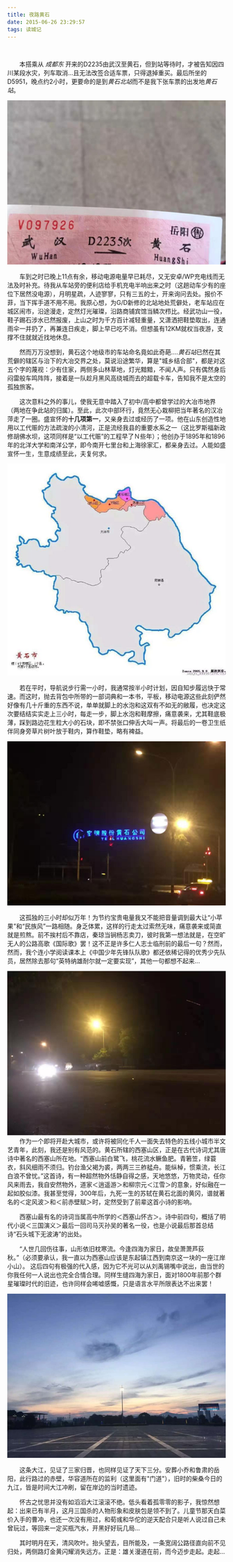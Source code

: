 ```yaml
---
title: 夜路黄石
date: 2015-06-26 23:29:57
tags: 读城记
---
```


<br>

&emsp;&emsp;本搭乘从 *成都东* 开来的D2235由武汉至黄石，但到站等待时，才被告知因四川某段水灾，列车取消...且无法改签合适车票，只得退掉重买。最后所坐的D5951，晚点约2小时，更要命的是到*黄石北站*而不是我下张车票的出发地*黄石站*。

![图](夜行黄石路/1.jpeg)

&emsp;&emsp;车到之时已晚上11点有余，移动电源电量早已耗尽，又无安卓/WP充电线而无法及时补充。待我从车站旁的便利店给手机充电半响出来之时（这趟动车少有的座位下居然没电源），月明星疏，人迹寥寥，只有三五的士，开来询问去处。报价不菲，当下挥手道不用不用。我原心想，为G/D新修的北站地处荒僻处，老车站应在城区闹市，沿途漫走，定然灯光璀璨，沿路商铺宾馆当鳞次栉比。经武功山一役，鞋子踢石涉水已然报废，上山之时为千方百计减轻重量，又潇洒把鞋垫取出，连通雨伞一并扔了，再兼连日疾走，脚上早已吃不消。但想虽有12KM就权当夜游，支撑不住就就近找地休息。　　


&emsp;&emsp;然而万万没想到，黄石这个地级市的车站命名竟如此奇葩....*黄石站*已然在其荒僻的辖区与治下的大冶交界之处，莫说沿途繁华，算是"城乡结合部"，都是对这五个字的蔑视：少有住家，两侧多山林草地，灯光黯黯，不闻人声。只有偶然身后闷雷般车鸣阵阵，接着是一队趁月黑风高绕城而去的超载卡车，告知我不是太空的孤独旅客。　　

&emsp;&emsp;这次意料之外的事儿，使我无意中踏入了初中/高中都曾学过的大冶市地界（两地在争此站的归属）。至此，此次中部环行，竟然无心栽柳把当年著名的汉冶萍走了一圈。盛宣怀的**十几项第一**，又亲身去过或经历了一项。他在山东创造性地用以工代赈的方法疏浚的小清河，正是流经我县的重要水系之一（这比罗斯福新政修胡佛水坝，这项同样是“以工代赈”的工程早了Ｎ些年）；他创办于1895年和1896年的北洋大学和南洋公学，即今南开七里台和上海徐家汇，都亲身去过。人能如盛宣怀一生，生意成绩至此，夫复何求。　　　


![图](夜行黄石路/5.jpg)

&emsp;&emsp;若在平时，导航说步行需一小时，我通常按半小时计划，因自知步履远快于常速。而这时，抛去背包中所带的一部词典和一本书，平板，移动电源这些此刻俨然好像有几十斤重的东西不说，单单就脚上的水泡和这双有不如无的敝履，也决定这次要结结实实走上三小时，每走一步，脚上水泡和鞋摩擦，痛意袭来，尤其鞋底极薄，踩到路边花生粒大小的石块，即不禁张口伸舌大叫一声。将最后的一卷卫生纸伴同身旁草片树叶放于鞋内，算作鞋垫，略有裨益。　

![图](夜行黄石路/2.jpeg)

&emsp;&emsp;这孤独的三小时却似万年！为节约宝贵电量我又不能把音量调到最大让“小苹果”和“民族风”一路相随。身乏体累，这样的行走太过索然无味，痛意袭来或简直就是煎熬。前不挨村后不靠店，秦琼当锏杨志卖刀，彼时我第一想法就是，在空旷无人的公路高歌《国际歌》罢！这不正是许多仁人志士临刑前的最后一句？然而，然而，我个连小学阅读课本上《中国少年先锋队队歌》都还依稀记得的优秀少先队员，居然除去那句“英特纳雄耐尔就一定要实现”，其他一句都想不起来...

![图](夜行黄石路/3.jpeg)
&emsp;&emsp;作为一个即将开赴大城市，或许将被同化千人一面失去特色的五线小城市半文艺青年，此刻，我还是别有风范的。黄石所辖的西塞山区，正是在古代诗词尤其唐诗中著名的西塞山所在地。“西塞山前白鹭飞，桃花流水鳜鱼肥。青箬笠，绿蓑衣，斜风细雨不须归。钓台渔父褐为裘，两两三三舴艋舟。能纵棹，惯乘流，长江白浪不曾忧。”这首诗，有一种超然物外恬静自得之感，天地悠悠，万物灵动，任你风来雨去，我自安然物外，道家＜逍遥游＞和柳宗元＜江雪＞的意象，好似融在一起如胶似漆。我甚至觉得，300年后，九死一生的苏轼在黄石北面的黄冈，谱就著名的＜定风波＞和＜前赤壁赋＞时，定然受到了前辈这首小诗的影响。

&emsp;&emsp;西塞山最有名的诗词当属高中所学的＜西塞山怀古＞。诗中前四句，概括了明代小说＜三国演义＞最后一回司马灭孙吴的著名一役，也是小说最后那首总结诗“石头城下无波涛”的出处。

&emsp;&emsp;“人世几回伤往事，山形依旧枕寒流。今逢四海为家日，故垒萧萧芦荻秋。”（必须要承认，我一直以为西塞山应该是东起镇江西到南京这一块的一座江岸小山）。 这后四句有极强的代入感，因为它不光可以从刘禹锡嘴中说出，由当世的你我任何一人说出也完全合情合理。同样生缝四海为家日，面对1800年前那个群星璀璨时代的旧迹，也许同样会唏嘘感慨，只是语言水平所限表达不出来罢！

![图](夜行黄石路/4.jpg)

&emsp;&emsp;这条大江，见证了三家归晋，也同样见证了天下三分。安葬小乔和鲁肃的岳阳，此行路过的赤壁，华容道所在的监利（这里面有"门道"），旧时的柴桑今日的九江，皆是时间大江冲刷，留在岸边的当时遗迹。

&emsp;&emsp;怀古之忧思并没有如滔滔大江滚滚不绝。低头看着孤零零的影子，我惊然想起：出来已有半月，这月三国杀的人物形象和皮肤包是领不到了。儿童节那天白菜价入手的曹冲，也还一次没有用过，和荀彧和华佗的逆天配合只是听人说过自己未曾玩过，等回来一定买瓶汽水，开黑好好玩几局...

&emsp;&emsp;其时明月在天，清风吹叶。抬头望去，目所能及，一条宽阔公路径直向前不见归处，两侧路灯金黄闪耀消失远方。正是：雄关漫道在前，而今迈步走起。走起...
